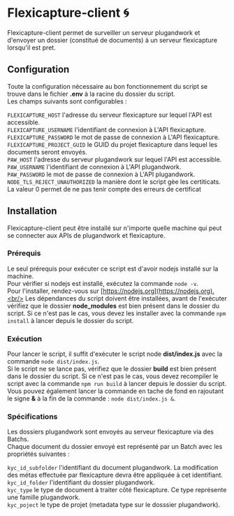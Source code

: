 # Flexicapture-client 🌀

Flexicapture-client permet de surveiller un serveur plugandwork et d'envoyer un dossier (constitué de documents) à un serveur flexicapture lorsqu'il est pret.

## Configuration

Toute la configuration nécessaire au bon fonctionnement du script se trouve dans le fichier **.env** à la racine du dossier du script.<br/>
Les champs suivants sont configurables :<br/>

`FLEXICAPTURE_HOST` l'adresse du serveur flexicapture sur lequel l'API est accessible.<br/>
`FLEXICAPTURE_USERNAME` l'identifiant de connexion à L'API flexicapture.<br/>
`FLEXICAPTURE_PASSWORD` le mot de passe de connexion à L'API flexicapture.<br/>
`FLEXICAPTURE_PROJECT_GUID` le GUID du projet flexicapture dans lequel les documents seront envoyés.<br/>
`PAW_HOST` l'adresse du serveur plugandwork sur lequel l'API est accessible.<br/>
`PAW_USERNAME` l'identifiant de connexion à L'API plugandwork.<br/>
`PAW_PASSWORD` le mot de passe de connexion à L'API plugandwork.<br/>
`NODE_TLS_REJECT_UNAUTHORIZED` la manière dont le script gèe les certiticats. La valeur 0 permet de ne pas tenir compte des erreurs de certificat<br/>

## Installation

Flexicapture-client peut être installé sur n'importe quelle machine qui peut se connecter aux APIs de plugandwork et flexicapture.<br/>

### Prérequis

Le seul prérequis pour exécuter ce script est d'avoir nodejs installé sur la machine.<br/>
Pour vérifier si nodejs est installé, exécutez la commande `node -v`.<br/>
Pour l'installer, rendez-vous sur [https://nodejs.org](https://nodejs.org).<br/>
Les dépendances du script doivent être installées, avant de l'exécuter vérifiez que le dossier **node_modules** est bien présent dans le dossier du script.
Si ce n'est pas le cas, vous devez les installer avec la commande `npm install` à lancer depuis le dossier du script.

### Exécution

Pour lancer le script, il suffit d'exécuter le script node **dist/index.js** avec la commande `node dist/index.js`.<br/>
Si le script ne se lance pas, vérifiez que le dossier **build** est bien présent dans le dossier du script.
Si ce n'est pas le cas, vous devez recompiler le script avec la commande `npm run build` à lancer depuis le dossier du script.<br/>
Vous pouvez également lancer la commande en tache de fond en rajoutant le signe **&** à la fin de la commande : `node dist/index.js &`.

### Spécifications

Les dossiers plugandwork sont envoyés au serveur flexicapture via des Batchs.<br/>
Chaque document du dossier envoyé est représenté par un Batch avec les propriétés suivantes :<br/>

`kyc_id_subfolder` l'identifiant du document plugandwork. La modification des métas effectuée par flexicapture devra être appliquée à cet identifiant.<br/>
`kyc_id_folder` l'identifiant du dossier plugandwork.<br/>
`kyc_type` le type de document à traiter côté flexicapture. Ce type représente une famille plugandwork.<br/>
`kyc_poject` le type de projet (metadata type sur le dosssier plugandwork).<br/>